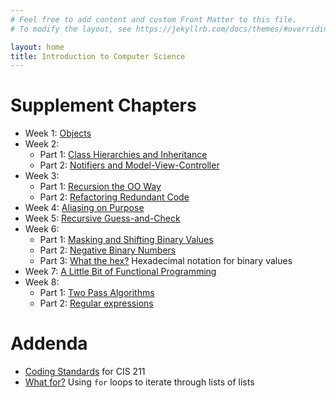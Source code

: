 ```yaml
---
# Feel free to add content and custom Front Matter to this file.
# To modify the layout, see https://jekyllrb.com/docs/themes/#overriding-theme-defaults

layout: home
title: Introduction to Computer Science
---
```


# Supplement Chapters

* Week 1: [Objects](chapters/01_1_Objects.html)
* Week 2: 
  * Part 1: [Class Hierarchies and Inheritance](chapters/02_1_Inheritance)
  * Part 2: [Notifiers and Model-View-Controller](chapters/02_2_Notifiers)
* Week 3: 
  * Part 1: [Recursion the OO Way](chapters/03_1_Recursion)
  * Part 2: [Refactoring Redundant Code](chapters/03_2_Refactor)
* Week 4: [Aliasing on Purpose](chapters/04_1_Alias)
* Week 5: [Recursive Guess-and-Check](chapters/05_1_GuessCheck)
* Week 6: 
    * Part 1: [Masking and Shifting Binary Values](chapters/06_1_Bits)
    * Part 2: [Negative Binary Numbers](chapters/06_2_NegBits)
    * Part 3: [What the hex?](chapters/06_3_Hex) Hexadecimal 
              notation for binary values
* Week 7: [A Little Bit of Functional Programming](chapters/07_1_Functional)
* Week 8: 
    * Part 1: [Two Pass Algorithms](chapters/08_1_Twopass)
    * Part 2: [Regular expressions](chapters/08_2_Regexp)
  
# Addenda

* [Coding Standards](chapters/appendix_style) for CIS 211
* [What for?](chapters/appendix_looploop)  Using `for` loops to iterate
  through lists of lists



